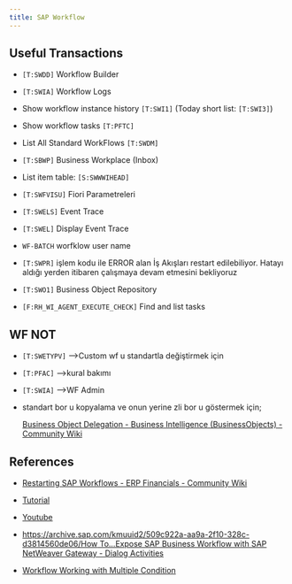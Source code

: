 ```yaml
---
title: SAP Workflow
---
```


## Useful Transactions

- `[T:SWDD]` Workflow Builder

- `[T:SWIA]` Workflow Logs

- Show workflow instance history `[T:SWI1]` (Today short list: `[T:SWI3]`)

- Show workflow tasks `[T:PFTC]`

- List All Standard WorkFlows `[T:SWDM]`

- `[T:SBWP]` Business Workplace (Inbox)

- List item table: `[S:SWWWIHEAD]`

- `[T:SWFVISU]` Fiori Parametreleri

- `[T:SWELS]` Event Trace

- `[T:SWEL]` Display Event Trace

- `WF-BATCH` worfklow user name

- `[T:SWPR]` işlem kodu ile ERROR alan İş Akışları restart edilebiliyor. Hatayı aldığı yerden itibaren çalışmaya devam etmesini bekliyoruz

- `[T:SWO1]` Business Object Repository

- `[F:RH_WI_AGENT_EXECUTE_CHECK]` Find and list tasks

## WF NOT

- `[T:SWETYPV]` -->Custom wf u standartla değiştirmek için

- `[T:PFAC]` -->kural bakımı

- `[T:SWIA]` -->WF Admin

- standart bor u kopyalama ve onun yerine zli bor u göstermek için;
  
  [Business Object Delegation - Business Intelligence (BusinessObjects) - Community Wiki](https://wiki.scn.sap.com/wiki/display/BOBJ/Business+Object+Delegation)

## References

- [Restarting SAP Workflows - ERP Financials - Community Wiki](https://wiki.scn.sap.com/wiki/display/ERPFI/Restarting+SAP+Workflows)

- [Tutorial](http://saptechnical.com/Tutorials/Workflow/Workflow.htm)

- [Youtube](https://www.youtube.com/watch?v=9uB-YrDvMug)

- [https://archive.sap.com/kmuuid2/509c922a-aa9a-2f10-328c-d3814560de06/How To...Expose SAP Business Workflow with SAP NetWeaver Gateway - Dialog Activities](https://archive.sap.com/kmuuid2/509c922a-aa9a-2f10-328c-d3814560de06/How%20To...Expose%20SAP%20Business%20Workflow%20with%20SAP%20NetWeaver%20Gateway%20-%20Dialog%20Activities)

- [Workflow Working with Multiple Condition](https://blogs.sap.com/2014/07/29/abap-workflow-for-beginners-working-with-multiple-condition/)

